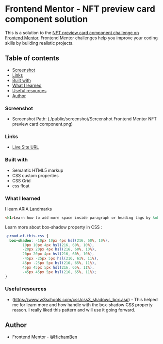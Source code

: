 # Frontend Mentor - NFT preview card component solution

This is a solution to the [NFT preview card component challenge on Frontend Mentor](https://www.frontendmentor.io/challenges/nft-preview-card-component-SbdUL_w0U). Frontend Mentor challenges help you improve your coding skills by building realistic projects. 

## Table of contents

  - [Screenshot](#screenshot)
  - [Links](#links)
  - [Built with](#built-with)
  - [What I learned](#what-i-learned)
  - [Useful resources](#useful-resources)
  - [Author](#author)


### Screenshot

- Screenshot Path: (./public/screenshot/Screenshot  Frontend Mentor NFT preview card component.png)

### Links

- [Live Site URL](https://hichamben.github.io/challenges_frontend/NFT-preview-card-Challenge-/)


### Built with

- Semantic HTML5 markup
- CSS custom properties
- CSS Grid
- css float


### What I learned
I learn ARIA Landmarks

```html
<h1>Learn how to add more space inside paragraph or heading tags by &nbsp; code</h1>
```

Learn more about box-shadow property in CSS :
```css
.proud-of-this-css {
  box-shadow: -10px 10px 4px hsl(216, 60%, 10%),
        10px 10px 4px hsl(216, 60%, 10%),
        -20px 20px 4px hsl(216, 60%, 10%),
        20px 20px 4px hsl(216, 60%, 10%),
        -45px -25px 5px hsl(216, 61%, 11%),
        45px -25px 5px hsl(216, 65%, 11%),
        45px 45px 5px hsl(216, 65%, 11%),
        -45px 45px 5px hsl(216, 65%, 11%);
}
```

### Useful resources

- (https://www.w3schools.com/css/css3_shadows_box.asp) - This helped me for learn more and how handle with the box-shadow CSS property reason. I really liked this pattern and will use it going forward.



## Author

- Frontend Mentor - [@HichamBen](https://www.frontendmentor.io/profile/HichamBen)


